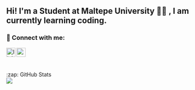 
## Hi! I'm a Student at Maltepe University 👨‍🎓 , I am currently learning coding.
### 📩 Connect with me:

[<img align="left" alt="linkedin | LinkedIn" width="24px" src="https://raw.githubusercontent.com/peterthehan/peterthehan/master/assets/linkedin.svg" />][linkedin]
[<img align="left" height="24" width="24" src="https://cdn.jsdelivr.net/npm/simple-icons@v4/icons/gmail.svg" />][gmail]
<br />

[linkedin]: https://www.linkedin.com/in/deryasdev/
[gmail]: mailto:derya.sdev@gmail.com
<br />

<summary>:zap: GitHub Stats</summary>
<a href="https://github.com/deryasd/github-stats">
<img src="https://github.com/deryasd/github-stats/blob/master/generated/languages.svg#gh-dark-mode-only" />
</a>
<br>
